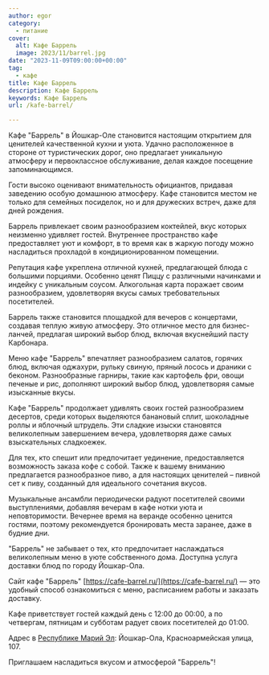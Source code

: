 ```yaml
---
author: egor
category:
  - питание
cover:
  alt: Кафе Баррель
  image: 2023/11/barrel.jpg
date: "2023-11-09T09:00:00+00:00"
tag:
  - кафе
title: Кафе Баррель
description: Кафе Баррель
keywords: Кафе Баррель
url: /kafe-barrel/

---
```

Кафе "Баррель" в Йошкар-Оле становится настоящим открытием для ценителей качественной кухни и уюта. Удачно расположенное в стороне от туристических дорог, оно предлагает уникальную атмосферу и первоклассное обслуживание, делая каждое посещение запоминающимся.

Гости высоко оценивают внимательность официантов, придавая заведению особую домашнюю атмосферу. Кафе становится местом не только для семейных посиделок, но и для дружеских встреч, даже для дней рождения.

Баррель привлекает своим разнообразием коктейлей, вкус которых неизменно удивляет гостей. Внутреннее пространство кафе предоставляет уют и комфорт, в то время как в жаркую погоду можно насладиться прохладой в кондиционированном помещении.

Репутация кафе укреплена отличной кухней, предлагающей блюда с большими порциями. Особенно ценят Пиццу с различными начинками и индейку с уникальным соусом. Алкогольная карта поражает своим разнообразием, удовлетворяя вкусы самых требовательных посетителей.

Баррель также становится площадкой для вечеров с концертами, создавая теплую живую атмосферу. Это отличное место для бизнес-ланчей, предлагая широкий выбор блюд, включая вкуснейший пасту Карбонара.

Меню кафе "Баррель" впечатляет разнообразием салатов, горячих блюд, включая оджахури, рульку свиную, пряный лосось и драники с беконом. Разнообразные гарниры, такие как картофель фри, овощи печеные и рис, дополняют широкий выбор блюд, удовлетворяя самые изысканные вкусы.

Кафе "Баррель" продолжает удивлять своих гостей разнообразием десертов, среди которых выделяются банановый сплит, шоколадные роллы и яблочный штрудель. Эти сладкие изыски становятся великолепным завершением вечера, удовлетворяя даже самых взыскательных сладкоежек.

Для тех, кто спешит или предпочитает уединение, предоставляется возможность заказа кофе с собой. Также к вашему вниманию предлагается разнообразное пиво, а для настоящих ценителей – пивной сет к пиву, созданный для идеального сочетания вкусов.

Музыкальные ансамбли периодически радуют посетителей своими выступлениями, добавляя вечерам в кафе нотки уюта и неповторимости. Вечернее время на веранде особенно ценится гостями, поэтому рекомендуется бронировать места заранее, даже в будние дни.

"Баррель" не забывает о тех, кто предпочитает наслаждаться великолепным меню в уюте собственного дома. Доступна услуга доставки блюд по городу Йошкар-Ола.

Сайт кафе "Баррель" [https://cafe-barrel.ru/](https://cafe-barrel.ru/) — это удобный способ ознакомиться с меню, расписанием работы и заказать доставку.

Кафе приветствует гостей каждый день с 12:00 до 00:00, а по четвергам, пятницам и субботам радует своих посетителей до 01:00.

Адрес в [Республике Марий Эл](/): Йошкар-Ола, Красноармейская улица, 107.

Приглашаем насладиться вкусом и атмосферой "Баррель"!

